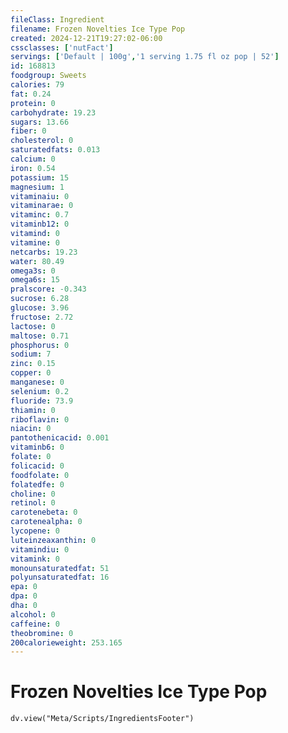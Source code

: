 ```yaml
---
fileClass: Ingredient
filename: Frozen Novelties Ice Type Pop
created: 2024-12-21T19:27:02-06:00
cssclasses: ['nutFact']
servings: ['Default | 100g','1 serving 1.75 fl oz pop | 52']
id: 168813
foodgroup: Sweets
calories: 79
fat: 0.24
protein: 0
carbohydrate: 19.23
sugars: 13.66
fiber: 0
cholesterol: 0
saturatedfats: 0.013
calcium: 0
iron: 0.54
potassium: 15
magnesium: 1
vitaminaiu: 0
vitaminarae: 0
vitaminc: 0.7
vitaminb12: 0
vitamind: 0
vitamine: 0
netcarbs: 19.23
water: 80.49
omega3s: 0
omega6s: 15
pralscore: -0.343
sucrose: 6.28
glucose: 3.96
fructose: 2.72
lactose: 0
maltose: 0.71
phosphorus: 0
sodium: 7
zinc: 0.15
copper: 0
manganese: 0
selenium: 0.2
fluoride: 73.9
thiamin: 0
riboflavin: 0
niacin: 0
pantothenicacid: 0.001
vitaminb6: 0
folate: 0
folicacid: 0
foodfolate: 0
folatedfe: 0
choline: 0
retinol: 0
carotenebeta: 0
carotenealpha: 0
lycopene: 0
luteinzeaxanthin: 0
vitamindiu: 0
vitamink: 0
monounsaturatedfat: 51
polyunsaturatedfat: 16
epa: 0
dpa: 0
dha: 0
alcohol: 0
caffeine: 0
theobromine: 0
200calorieweight: 253.165
---
```


# Frozen Novelties Ice Type Pop

```dataviewjs
dv.view("Meta/Scripts/IngredientsFooter")
```